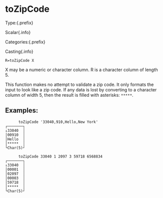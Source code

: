 # toZipCode

Type:{.prefix}

Scalar{.info}

Categories:{.prefix}

Casting{.info}

~~~
R=toZipCode X
~~~

X may be a numeric or character column. R is a character column of length 5.

This function makes no attempt to validate a zip code. It only formats the
input to look like a zip code. If any data is lost by converting to a character
column of width 5, then the result is filled with asterisks: `*****`.

## Examples:

~~~
      toZipCode '33040,910,Hello,New York'
┌───────┐
↓33040  │
│00910  │
│Hello  │
│*****  │
└Char(5)┘

      toZipCode 33040 1 2097 3 59718 6568834
┌───────┐
↓33040  │
│00001  │
│02097  │
│00003  │
│59718  │
│*****  │
└Char(5)┘
~~~
